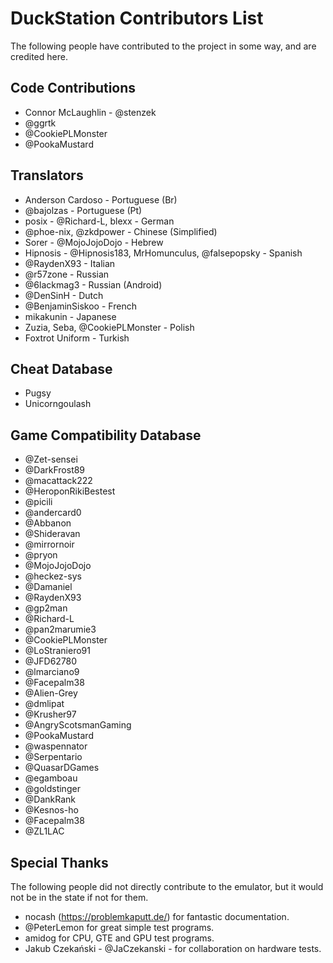 # DuckStation Contributors List
The following people have contributed to the project in some way, and are credited here.

## Code Contributions
- Connor McLaughlin - @stenzek
- @ggrtk
- @CookiePLMonster
- @PookaMustard

## Translators
- Anderson Cardoso - Portuguese (Br)
- @bajolzas - Portuguese (Pt)
- posix - @Richard-L, blexx - German
- @phoe-nix, @zkdpower - Chinese (Simplified)
- Sorer - @MojoJojoDojo - Hebrew
- Hipnosis - @Hipnosis183, MrHomunculus, @falsepopsky - Spanish
- @RaydenX93 - Italian
- @r57zone - Russian
- @6lackmag3 - Russian (Android)
- @DenSinH - Dutch
- @BenjaminSiskoo - French
- mikakunin - Japanese
- Zuzia, Seba, @CookiePLMonster - Polish
- Foxtrot Uniform - Turkish

## Cheat Database
- Pugsy
- Unicorngoulash

## Game Compatibility Database
 - @Zet-sensei
 - @DarkFrost89
 - @macattack222
 - @HeroponRikiBestest
 - @picili
 - @andercard0
 - @Abbanon
 - @Shideravan
 - @mirrornoir
 - @pryon
 - @MojoJojoDojo
 - @heckez-sys
 - @Damaniel
 - @RaydenX93
 - @gp2man
 - @Richard-L
 - @pan2marumie3
 - @CookiePLMonster
 - @LoStraniero91
 - @JFD62780
 - @lmarciano9
 - @Facepalm38
 - @Alien-Grey
 - @dmlipat
 - @Krusher97
 - @AngryScotsmanGaming
 - @PookaMustard
 - @waspennator
 - @Serpentario
 - @QuasarDGames
 - @egamboau
 - @goldstinger
 - @DankRank
 - @Kesnos-ho
 - @Facepalm38
 - @ZL1LAC

## Special Thanks
The following people did not directly contribute to the emulator, but it would not be in the state if not for them.
 - nocash (https://problemkaputt.de/) for fantastic documentation.
 - @PeterLemon for great simple test programs.
 - amidog for CPU, GTE and GPU test programs.
 - Jakub Czekański - @JaCzekanski - for collaboration on hardware tests.

